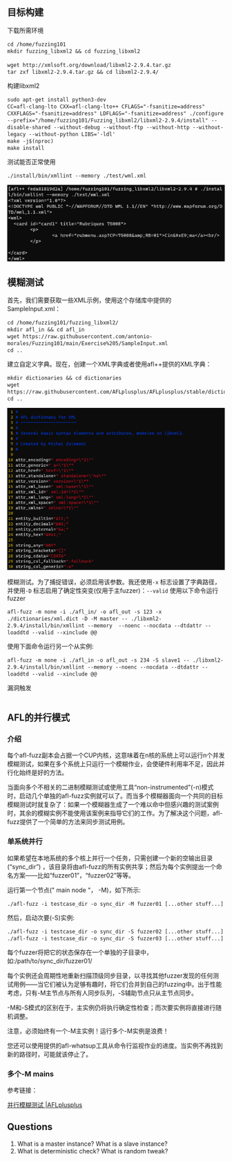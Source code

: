 ## 目标构建
下载所需环境
```
cd /home/fuzzing101
mkdir fuzzing_libxml2 && cd fuzzing_libxml2

wget http://xmlsoft.org/download/libxml2-2.9.4.tar.gz
tar zxf libxml2-2.9.4.tar.gz && cd libxml2-2.9.4/
```

构建libxml2
```
sudo apt-get install python3-dev
CC=afl-clang-lto CXX=afl-clang-lto++ CFLAGS="-fsanitize=address" CXXFLAGS="-fsanitize=address" LDFLAGS="-fsanitize=address" ./configure --prefix="/home/fuzzing101/Fuzzing_libxml2/libxml2-2.9.4/install" --disable-shared --without-debug --without-ftp --without-http --without-legacy --without-python LIBS='-ldl'
make -j$(nproc)
make install
```

测试能否正常使用
```
./install/bin/xmllint --memory ./test/wml.xml
```

![](images/Pasted%20image%2020230314201750.png)

## 模糊测试
首先，我们需要获取一些XML示例，使用这个存储库中提供的SampleInput.xml：
```
cd /home/fuzzing101/fuzzing_libxml2/
mkdir afl_in && cd afl_in
wget https://raw.githubusercontent.com/antonio-morales/Fuzzing101/main/Exercise%205/SampleInput.xml
cd ..
```

建立自定义字典。现在，创建一个XML字典或者使用afl++提供的XML字典：
```
mkdir dictionaries && cd dictionaries
wget https://raw.githubusercontent.com/AFLplusplus/AFLplusplus/stable/dictionaries/xml.dict
cd ..
```
![](images/Pasted%20image%2020230314202559.png)

模糊测试。为了捕捉错误，必须启用该参数。我还使用`-x` 标志设置了字典路径，并使用`-D` 标志启用了确定性突变(仅用于主fuzzer)：`--valid` 
使用以下命令运行fuzzer
```
afl-fuzz -m none -i ./afl_in/ -o afl_out -s 123 -x ./dictionaries/xml.dict -D -M master -- ./libxml2-2.9.4/install/bin/xmllint --memory  --noenc --nocdata --dtdattr --loaddtd --valid --xinclude @@
```



使用下面命令运行另一个从实例:
```
afl-fuzz -m none -i ./afl_in -o afl_out -s 234 -S slave1 -- ./libxml2-2.9.4/install/bin/xmllint --memory --noenc --nocdata --dtdattr --loaddtd --valid --xinclude @@
```



漏洞触发
```

```

## AFL的并行模式
### 介绍
每个afl-fuzz副本会占据一个CUP内核，这意味着在n核的系统上可以运行n个并发模糊测试，如果在多个系统上只运行一个模糊作业，会使硬件利用率不足，因此并行化始终是好的方法。

当面向多个不相关的二进制模糊测试或使用工具“non-instrumented"(-n)模式时，启动几个单独的afl-fuzz实例就可以了。而当多个模糊器面向一个共同的目标模糊测试时就复杂了：如果一个模糊器生成了一个难以命中但感兴趣的测试案例时，其余的模糊实例不能使用该案例来指导它们的工作。为了解决这个问题，afl-fuzz提供了一个简单的方法来同步测试用例。

### 单系统并行
如果希望在本地系统的多个核上并行一个任务，只需创建一个新的空输出目录 (“sync_dir”) ，该目录将由afl-fuzz的所有实例共享；然后为每个实例提出一个命名方案——比如“fuzzer01”，“fuzzer02”等等。

运行第一个节点(" main node "， -M)，如下所示:
```
./afl-fuzz -i testcase_dir -o sync_dir -M fuzzer01 [...other stuff...]
```

然后，启动次要(-S)实例:
```
./afl-fuzz -i testcase_dir -o sync_dir -S fuzzer02 [...other stuff...]
./afl-fuzz -i testcase_dir -o sync_dir -S fuzzer03 [...other stuff...]
```

每个fuzzer将把它的状态保存在一个单独的子目录中，如:/path/to/sync_dir/fuzzer01/

每个实例还会周期性地重新扫描顶级同步目录，以寻找其他fuzzer发现的任何测试用例——当它们被认为足够有趣时，将它们合并到自己的fuzzing中。出于性能考虑，只有-M主节点与所有人同步队列，-S辅助节点只从主节点同步。

-M和-S模式的区别在于，主实例仍将执行确定性检查；而次要实例将直接进行随机调整。

注意，必须始终有一个-M主实例！运行多个-M实例是浪费！

您还可以使用提供的afl-whatsup工具从命令行监视作业的进度。当实例不再找到新的路径时，可能就该停止了。

### 多个-M mains





参考链接：

[并行模糊测试 |AFLplusplus](https://aflplus.plus/docs/parallel_fuzzing/)



## Questions
1. What is a master instance? What is a slave instance?
2. What is deterministic check? What is random tweak?
